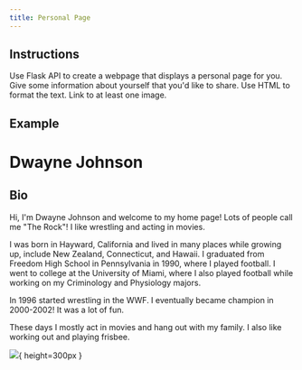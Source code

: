 ```yaml
---
title: Personal Page
---
```


## Instructions
Use Flask API to create a webpage that displays a personal page for you. Give some information about yourself that you'd like to share. Use HTML to format the text. Link to at least one image.

## Example

# Dwayne Johnson

## Bio

Hi, I'm Dwayne Johnson and welcome to my home page! Lots of people call me "The Rock"! I like wrestling and acting in movies.

I was born in Hayward, California and lived in many places while growing up, include New Zealand, Connecticut, and Hawaii. I graduated from Freedom High School in Pennsylvania in 1990, where I played football. I went to college at the University of Miami, where I also played football while working on my Criminology and Physiology majors.

In 1996 started wrestling in the WWF. I eventually became champion in 2000-2002! It was a lot of fun.

These days I mostly act in movies and hang out with my family. I also like working out and playing frisbee.

![](https://upload.wikimedia.org/wikipedia/commons/thumb/1/1f/Dwayne_Johnson_2014_%28cropped%29.jpg/220px-Dwayne_Johnson_2014_%28cropped%29.jpg){ height=300px }
